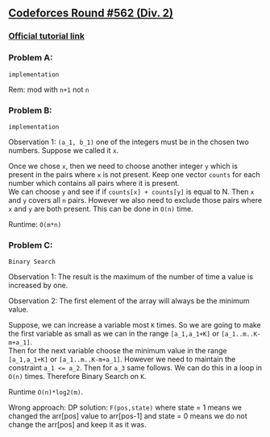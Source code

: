 ##  [Codeforces Round #562 (Div. 2)](https://codeforces.com/contest/1169)
### [Official tutorial link](https://codeforces.com/blog/entry/67241) 
### Problem A:
`implementation`

Rem: mod with `n+1` not `n` 


### Problem B:
`implementation`

Observation 1: `(a_1, b_1)` one of the integers must be in the chosen two numbers.
Suppose we called it `x`.

Once we chose `x`, then we need to choose another integer `y` which
is present in the pairs where `x` is not present.
Keep one vector `counts` for each number which contains all pairs where it is present.  
We can choose `y` and see if if `counts[x] + counts[y]` is equal to N. 
Then `x` and `y` covers all `n` pairs. However we also need to exclude those pairs 
where `x` and `y` are both present. This can be done in `O(n)` time.

Runtime: `O(m*n)`

### Problem C:
`Binary Search`

Observation 1: The result is the maximum of the number of time
a value is increased by one.

Observation 2: The first element of the array will always be 
the minimum value. 

Suppose, we can increase a variable most `K` times. 
So we are going to make the first variable as small as we can
in the range `[a_1,a_1+K]` or `[a_1..m..K-m+a_1]`.   
Then for the next variable choose the minimum value in the 
range `[a_1,a_1+K]` or `[a_1..m..K-m+a_1]`. However we need to 
maintain the constraint `a_1 <= a_2`. Then for `a_3` same follows.
We can do this in a loop in `O(n)` times. Therefore Binary Search 
on `K`.   

Runtime `O(n)*log2(m)`. 

Wrong approach:
DP solution:
`F(pos,state)` where state = 1 means we changed the arr[pos] value to arr[pos-1]
and state = 0 means we do not change the arr[pos] and keep it as it was.

